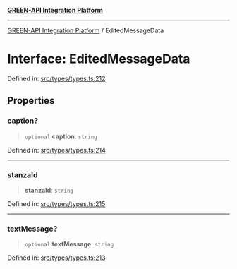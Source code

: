 [**GREEN-API Integration Platform**](../README.md)

***

[GREEN-API Integration Platform](../globals.md) / EditedMessageData

# Interface: EditedMessageData

Defined in: [src/types/types.ts:212](https://github.com/green-api/greenapi-integration/blob/1e2009040b9fbee0c78f6935b3e8b1d1b6550313/src/types/types.ts#L212)

## Properties

### caption?

> `optional` **caption**: `string`

Defined in: [src/types/types.ts:214](https://github.com/green-api/greenapi-integration/blob/1e2009040b9fbee0c78f6935b3e8b1d1b6550313/src/types/types.ts#L214)

***

### stanzaId

> **stanzaId**: `string`

Defined in: [src/types/types.ts:215](https://github.com/green-api/greenapi-integration/blob/1e2009040b9fbee0c78f6935b3e8b1d1b6550313/src/types/types.ts#L215)

***

### textMessage?

> `optional` **textMessage**: `string`

Defined in: [src/types/types.ts:213](https://github.com/green-api/greenapi-integration/blob/1e2009040b9fbee0c78f6935b3e8b1d1b6550313/src/types/types.ts#L213)
